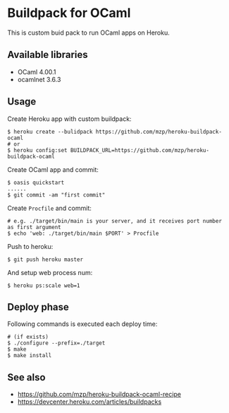 Buildpack for OCaml
=====================

This is custom buid pack to run OCaml apps on Heroku.

Available libraries
---------------------

 * OCaml 4.00.1
 * ocamlnet 3.6.3

Usage
---------------------

Create Heroku app with custom buildpack:

    $ heroku create --bulidpack https://github.com/mzp/heroku-buildpack-ocaml
    # or
    $ heroku config:set BUILDPACK_URL=https://github.com/mzp/heroku-buildpack-ocaml

Create OCaml app and commit:

    $ oasis quickstart
    ......
    $ git commit -am "first commit"

Create `Procfile` and commit:

    # e.g. ./target/bin/main is your server, and it receives port number as first argument
    $ echo 'web: ./target/bin/main $PORT' > Procfile

Push to heroku:

    $ git push heroku master

And setup web process num:

    $ heroku ps:scale web=1

Deploy phase
---------------------

Following commands is executed each deploy time:

    # (if exists)
    $ ./configure --prefix=./target
    $ make
    $ make install

See also
---------------------

 * https://github.com/mzp/heroku-buildpack-ocaml-recipe
 * https://devcenter.heroku.com/articles/buildpacks

